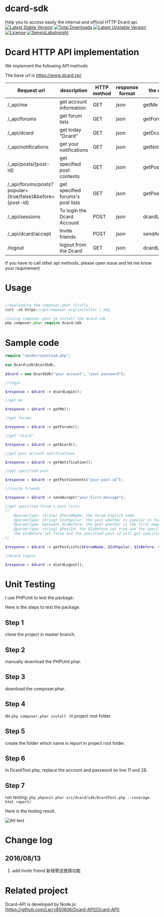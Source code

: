 # dcard-sdk
Help you to access easily the internal and official HTTP Dcard api.
[![Latest Stable Version](https://poser.pugx.org/dcard/sdk/v/stable)](https://packagist.org/packages/dcard/sdk)
[![Total Downloads](https://poser.pugx.org/dcard/sdk/downloads)](https://packagist.org/packages/dcard/sdk)
[![Latest Unstable Version](https://poser.pugx.org/dcard/sdk/v/unstable)](https://packagist.org/packages/dcard/sdk)
[![License](https://poser.pugx.org/dcard/sdk/license)](https://packagist.org/packages/dcard/sdk)
[![SensioLabsInsight](https://insight.sensiolabs.com/projects/e15c18a2-6ae4-44d0-ab03-81b810f43768/big.png)](https://insight.sensiolabs.com/projects/e15c18a2-6ae4-44d0-ab03-81b810f43768)

# Dcard HTTP API implementation
We implement the following API methods

The base url is https://www.dcard.tw/
	
| Request url|description|HTTP method|response format|the method|
|-------------|-------------|-------------|------------|------------|
| /_api/me | get account  information| GET | json | getMe |
| /_api/forums | get forum lists | GET | json | getForums |
| /_api/dcard | get today "Dcard" | GET | json | getDcard |
| /_api/notifications | get your notifications | GET | json | getNotification |
| /_api/posts/{post-id} | get specified post contents  | GET | json | getPostContents |
| /_api/forums/posts?popular={true/false}&before={post-id} | get specified forums's post lists  | GET | json | getPostLists |
| /_api/sessions | To login the Dcard Account | POST | json | dcardLogin |
| /_api/dcard/accept | Invite friends | POST | json | sendAccept |
| /logout | logout from the Dcard | GET | json | dcardLogout |

If you have to call other api methods, please open issue and let me know your requirement

# Usage
```php

//dowloading the composer.phar firstly
curl -sS https://getcomposer.org/installer | php

//using composer.phar to install the dcard-sdk
php composer.phar require dcard/sdk
```

# Sample code
```php
require "vendor/autoload.php";
	
use Dcard\sdk\DcardSdk;
	
$dcard = new DcardSdk("your account", "your password");

//login

$response = $dcard -> dcardLogin();

//get me

$response = $dcard -> getMe();

//get forums

$response = $dcard -> getForums();

//get "dcard"

$response = $dcard -> getDcard();

//get your account notifications

$response = $dcard -> getNotification();

//get specified post

$response = $dcard -> getPostContents("your-post-id");

//invite friends

$response = $dcard -> sendAccept("your-first-message");

//get specified forum's post lists
/*
	@param(type: string) $ForumName: the forum English name.
	@param(type: string) $IsPopular: the post whether is popular in forum or not and the value is true or false. 
	@param(type: boolean) $IsBefore: the post whether is the first page or specified page.
	@param(type: string) $PostId: the $IsBefore set true and the specified post id will get specified page.
	the $IsBefore set false and the specified post id will get specified page.
*/

$response = $dcard -> getPostLists($ForumName, $IsPopular, $IsBefore, $PostId);

//Dcard logout

$response = $dcard -> dcardLogout();

```

# Unit Testing
I use PHPUnit to test the package.

Here is the steps to test the package.

## Step 1
clone the project in master branch.

## Step 2
manually download the PHPUnit.phar.

## Step 3
download the composer.phar.

## Step 4
do ```php composer.phar install ``` in project root folder.

## Step 5
create the folder which name is report in project root folder.

## Step 6
In DcardTest.php, replace the account and password on line 11 and 28.

## Step 7
run testing: ```php phpunit.phar src/dcard/sdk/DcardTest.php --coverage-html report/```

Here is the testing result.

![Alt text](http://i.imgur.com/QmIw3Ew.png)

# Change log
## 2016/08/13
1. add invite friend 新增寄送邀請功能
	
# Related project
Dcard-API is developed by Node.js: [https://github.com/Larry850806/Dcard-API](Dcard-API)

